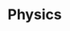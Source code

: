 # Physics

<script src="https://cdn.counter.dev/script.js" data-id="4ec2395a-e7db-4dea-96a0-f4668e632871" data-utcoffset="1"></script>

```{tableofcontents}
```
